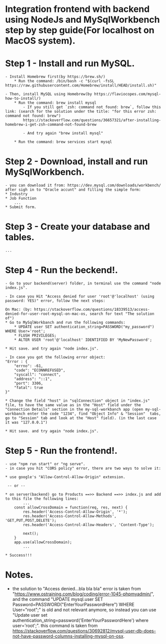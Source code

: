 
# Integration frontend with backend using NodeJs and MySqlWorkbench step by step guide(For localhost on MacOS system).

# Step 1 - Install and run MySQL.
    - Install Homebrew first(by https://brew.sh/)
        * Run the command: /bin/bash -c "$(curl -fsSL https://raw.githubusercontent.com/Homebrew/install/HEAD/install.sh)"

    - Then, install MySQL using Homebrew(by https://flaviocopes.com/mysql-how-to-install/)
        * Run the command: brew install mysql
            - If you still get `zsh: command not found: brew`, follow this link: (search for the solution under the title: "for this error zsh: command not found: brew")
            https://stackoverflow.com/questions/36657321/after-installing-homebrew-i-get-zsh-command-not-found-brew

            - And try again "brew install mysql" 

        * Run the command: brew services start mysql
    
# Step 2 - Download, install and run MySqlWorkbench.

    - you can download it from: https://dev.mysql.com/downloads/workbench/ after sigh in to "Oracle accunt" and filling the simple form:
    * Industry
    * Job Function
        ...
    * Submit form.

# Step 3 - Create your database and tables.
    ...

# Step 4 - Run the beckend!.

    - Go to your backend(server) folder, in terminal use the command "node index.js".

    - In case you Hit "Access denied for user 'root'@'localhost' (using password: YES)" error, follow the next steps:

    On Mac: (by: https://stackoverflow.com/questions/18339513/access-denied-for-user-root-mysql-on-mac-os, search for text "The solution of")
    * Go to MySqlWorkbanch and run the following commands:
        * UPDATE user SET authentication_string=PASSWORD("my_password") WHERE User='root';
        * FLUSH PRIVILEGES;
        * ALTER USER 'root'@'localhost' IDENTIFIED BY 'MyNewPassword';

    * Hit save. and try again "node index.js".

    - In case you got the following error object:
    "Error : {
        "errno": -61,
        "code": "ECONNREFUSED",
        "syscall": "connect",
        "address": "::1",
        "port": 3306,
        "fatal": true
    }"

    * Change the field "host" in "sqlConnection" object in "index.js" file, to have the same value as in the "Host" field under the    "Connection Details" section in the my-sql-workbanch app (open my-sql-workbanch enter the code "1234", find "Object Info" & "Session"  tabs, go to "Session" tab and look at the "Host" field). (in the last case it was "127.0.0.1")  

    * Hit save. and try again "node index.js".

# Step 5 - Run the frontend!.

    - use "npm run start" or "ng serve".
    - in case you hit "CORS policy" error, there are two ways to solve it:

    * use google's "Allow-Control-Allow-Origin" extension.

     -- or --
    
    * on server(backend) go to Products ==>> Backend ==>> index.js and add to this file the following lines:
            ...
        const allowCrossDomain = function(req, res, next) { 
            res.header('Access-Control-Allow-Origin', '*');
            res.header('Access-Control-Allow-Methods', 'GET,PUT,POST,DELETE');
            res.header('Access-Control-Allow-Headers', 'Content-Type');
        
            next();
        }
        app.use(allowCrossDomain);
            ...

    * Success!!!

# Notes.

* the solution to "Access denied...bla bla bla" error is taken from "https://www.ostraining.com/blog/coding/error-1045-phpmyadmin/",      and the command "UPDATE mysql.user SET Password=PASSWORD("EnterYourPasswordHere") WHERE User="root";" is old and not relevant anymore,  so instead you can use "Update user set authentication_string=password('EnterYourPasswordHere') where user='root';". this command is    taken from https://stackoverflow.com/questions/30692812/mysql-user-db-does-not-have-password-columns-installing-mysql-on-osx.
